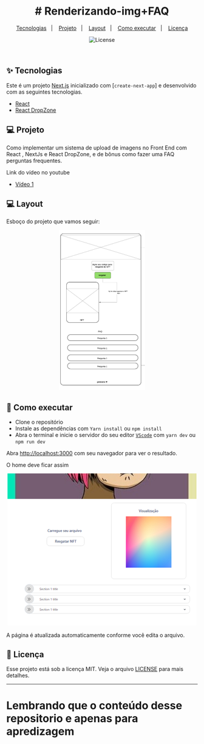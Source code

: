 <h1 align="center">
 # Renderizando-img+FAQ
</h1>
<p align="center">
  <a href="#-tecnologias">Tecnologias</a>&nbsp;&nbsp;&nbsp;|&nbsp;&nbsp;&nbsp;
  <a href="#-projeto">Projeto</a>&nbsp;&nbsp;&nbsp;|&nbsp;&nbsp;&nbsp;
  <a href="#-layout">Layout</a>&nbsp;&nbsp;&nbsp;|&nbsp;&nbsp;&nbsp;
  <a href="#-como-executar">Como executar</a>&nbsp;&nbsp;&nbsp;|&nbsp;&nbsp;&nbsp;
  <a href="#-licença">Licença</a>
</p>

<p align="center">
  <img alt="License" src="https://img.shields.io/static/v1?label=license&message=MIT&color=8257E5&labelColor=000000">
</p>

<br>

## ✨ Tecnologias

Este é um projeto [Next.js](https://nextjs.org/) inicializado com [`create-next-app`] e desenvolvido com as seguintes tecnologias.

- [React](https://reactjs.org)
- [React DropZone](https://react-dropzone.js.org/)




## 💻 Projeto

Como implementar um sistema de upload de imagens no Front End com React , NextJs  e React DropZone, e de bônus como fazer uma FAQ perguntas frequentes.

Link do vídeo no youtube

- [Vídeo 1](https://www.youtube.com/watch?v=j2wXX92klDU)

## 💻 Layout

Esboço do projeto que vamos seguir:

<p align="center">
  <img alt="RPC" src="./public/esboco.png">
</p>

## 🚀 Como executar


- Clone o repositório
- Instale as dependências com `Yarn install` ou `npm install`
- Abra o terminal e inicie o servidor do seu editor [`VScode`](https://code.visualstudio.com/) com `yarn dev` ou `npm run dev`

Abra [http://localhost:3000](http://localhost:3000) com seu navegador para ver o resultado.

O home deve ficar assim

<p align="center">
  <img alt="RPC" src="./public/home.png">
</p>
A página é atualizada automaticamente conforme você edita o arquivo.

## 📄 Licença

Esse projeto está sob a licença MIT. Veja o arquivo [LICENSE](LICENSE.md) para mais detalhes.

---
# Lembrando que o conteúdo desse repositorio e apenas para apredizagem 



